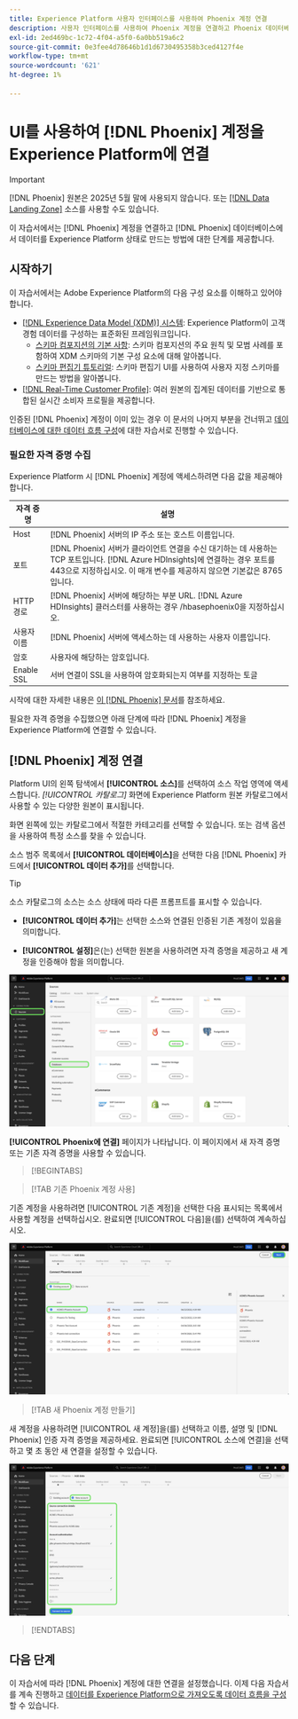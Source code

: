 ```yaml
---
title: Experience Platform 사용자 인터페이스를 사용하여 Phoenix 계정 연결
description: 사용자 인터페이스를 사용하여 Phoenix 계정을 연결하고 Phoenix 데이터베이스의 데이터를 Experience Platform으로 가져오는 방법에 대해 알아봅니다.
exl-id: 2ed469bc-1c72-4f04-a5f0-6a0bb519a6c2
source-git-commit: 0e3fee4d78646b1d1d6730495358b3ced4127f4e
workflow-type: tm+mt
source-wordcount: '621'
ht-degree: 1%

---
```


# UI를 사용하여 [!DNL Phoenix] 계정을 Experience Platform에 연결

>[!IMPORTANT]
>
>[!DNL Phoenix] 원본은 2025년 5월 말에 사용되지 않습니다. 또는 [[!DNL Data Landing Zone]](../cloud-storage/data-landing-zone.md) 소스를 사용할 수도 있습니다.

이 자습서에서는 [!DNL Phoenix] 계정을 연결하고 [!DNL Phoenix] 데이터베이스에서 데이터를 Experience Platform 상태로 만드는 방법에 대한 단계를 제공합니다.

## 시작하기

이 자습서에서는 Adobe Experience Platform의 다음 구성 요소를 이해하고 있어야 합니다.

* [[!DNL Experience Data Model (XDM)] 시스템](../../../../../xdm/home.md): Experience Platform이 고객 경험 데이터를 구성하는 표준화된 프레임워크입니다.
   * [스키마 컴포지션의 기본 사항](../../../../../xdm/schema/composition.md): 스키마 컴포지션의 주요 원칙 및 모범 사례를 포함하여 XDM 스키마의 기본 구성 요소에 대해 알아봅니다.
   * [스키마 편집기 튜토리얼](../../../../../xdm/tutorials/create-schema-ui.md): 스키마 편집기 UI를 사용하여 사용자 지정 스키마를 만드는 방법을 알아봅니다.
* [[!DNL Real-Time Customer Profile]](../../../../../profile/home.md): 여러 원본의 집계된 데이터를 기반으로 통합된 실시간 소비자 프로필을 제공합니다.

인증된 [!DNL Phoenix] 계정이 이미 있는 경우 이 문서의 나머지 부분을 건너뛰고 [데이터베이스에 대한 데이터 흐름 구성](../../dataflow/databases.md)에 대한 자습서로 진행할 수 있습니다.

### 필요한 자격 증명 수집

Experience Platform 시 [!DNL Phoenix] 계정에 액세스하려면 다음 값을 제공해야 합니다.

| 자격 증명 | 설명 |
| --- | --- |
| Host | [!DNL Phoenix] 서버의 IP 주소 또는 호스트 이름입니다. |
| 포트 | [!DNL Phoenix] 서버가 클라이언트 연결을 수신 대기하는 데 사용하는 TCP 포트입니다. [!DNL Azure HDInsights]에 연결하는 경우 포트를 443으로 지정하십시오. 이 매개 변수를 제공하지 않으면 기본값은 8765입니다. |
| HTTP 경로 | [!DNL Phoenix] 서버에 해당하는 부분 URL. [!DNL Azure HDInsights] 클러스터를 사용하는 경우 /hbasephoenix0을 지정하십시오. |
| 사용자 이름 | [!DNL Phoenix] 서버에 액세스하는 데 사용하는 사용자 이름입니다. |
| 암호 | 사용자에 해당하는 암호입니다. |
| Enable SSL | 서버 연결이 SSL을 사용하여 암호화되는지 여부를 지정하는 토글 |

시작에 대한 자세한 내용은 [이 [!DNL Phoenix] 문서](https://python-phoenixdb.readthedocs.io/en/latest/api.html)를 참조하세요.

필요한 자격 증명을 수집했으면 아래 단계에 따라 [!DNL Phoenix] 계정을 Experience Platform에 연결할 수 있습니다.

## [!DNL Phoenix] 계정 연결

Platform UI의 왼쪽 탐색에서 **[!UICONTROL 소스]**&#x200B;를 선택하여 소스 작업 영역에 액세스합니다. *[!UICONTROL 카탈로그]* 화면에 Experience Platform 원본 카탈로그에서 사용할 수 있는 다양한 원본이 표시됩니다.

화면 왼쪽에 있는 카탈로그에서 적절한 카테고리를 선택할 수 있습니다. 또는 검색 옵션을 사용하여 특정 소스를 찾을 수 있습니다.

소스 범주 목록에서 **[!UICONTROL 데이터베이스]**&#x200B;을 선택한 다음 [!DNL Phoenix] 카드에서 **[!UICONTROL 데이터 추가]**&#x200B;를 선택합니다.

>[!TIP]
>
>소스 카탈로그의 소스는 소스 상태에 따라 다른 프롬프트를 표시할 수 있습니다.
> 
>* **[!UICONTROL 데이터 추가]**&#x200B;는 선택한 소스와 연결된 인증된 기존 계정이 있음을 의미합니다.
>
>* **[!UICONTROL 설정]**&#x200B;은(는) 선택한 원본을 사용하려면 자격 증명을 제공하고 새 계정을 인증해야 함을 의미합니다.

![Phoenix 소스 카드가 선택된 Experience Platform UI의 소스 카탈로그입니다.](../../../../images/tutorials/create/phoenix/catalog.png)

**[!UICONTROL Phoenix에 연결]** 페이지가 나타납니다. 이 페이지에서 새 자격 증명 또는 기존 자격 증명을 사용할 수 있습니다.

>[!BEGINTABS]

>[!TAB 기존 Phoenix 계정 사용]

기존 계정을 사용하려면 [!UICONTROL 기존 계정]을 선택한 다음 표시되는 목록에서 사용할 계정을 선택하십시오. 완료되면 [!UICONTROL 다음]을(를) 선택하여 계속하십시오.

![이미 조직에 있는 인증된 Phoenix 데이터베이스 계정의 목록입니다.](../../../../images/tutorials/create/phoenix/existing.png)

>[!TAB 새 Phoenix 계정 만들기]

새 계정을 사용하려면 [!UICONTROL 새 계정]을(를) 선택하고 이름, 설명 및 [!DNL Phoenix] 인증 자격 증명을 제공하세요. 완료되면 [!UICONTROL 소스에 연결]을 선택하고 몇 초 동안 새 연결을 설정할 수 있습니다.

![인증 자격 증명을 제공하고 Phoenix 계정을 만들 수 있는 새 계정 인터페이스입니다.](../../../../images/tutorials/create/phoenix/new.png)

>[!ENDTABS]

## 다음 단계

이 자습서에 따라 [!DNL Phoenix] 계정에 대한 연결을 설정했습니다. 이제 다음 자습서를 계속 진행하고 [데이터를 Experience Platform으로 가져오도록 데이터 흐름을 구성](../../dataflow/databases.md)할 수 있습니다.
